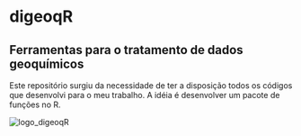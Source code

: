 # digeoqR
## Ferramentas para o tratamento de dados geoquímicos 
Este repositório surgiu da necessidade de ter a disposição todos os códigos que desenvolvi para o meu trabalho.
A idéia é desenvolver um pacote de funções no R.

![logo_digeoqR](https://github.com/VivianeCF/digeoqR/assets/19269838/aeb523f8-a005-49e6-935e-9540d28d91e6)
